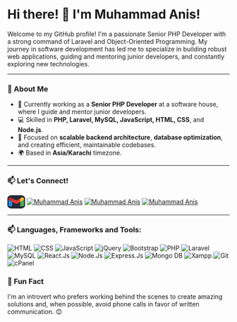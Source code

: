 # Hi there! 👋 I'm Muhammad Anis!

Welcome to my GitHub profile! I'm a passionate Senior PHP Developer with a strong command of Laravel and Object-Oriented Programming. My journey in software development has led me to specialize in building robust web applications, guiding and mentoring junior developers, and constantly exploring new technologies.

---

### 🚀 About Me
- 💼 Currently working as a **Senior PHP Developer** at a software house, where I guide and mentor junior developers.
- 💻 Skilled in **PHP, Laravel, MySQL, JavaScript, HTML, CSS**, and **Node.js**.
- 🎯 Focused on **scalable backend architecture**, **database optimization**, and creating efficient, maintainable codebases.
- 🌍 Based in **Asia/Karachi** timezone.

---


### 📫 Let's Connect!
<p align="left">
<a href="mailto:anistech.dev@gmail.com"><img align="center" src="https://github.com/tandpfun/skill-icons/blob/main/icons/Gmail-Dark.svg" alt="Muhammad Anis" height="30" width="40" /></a>
<a href="https://www.linkedin.com/in/muhammad-anis-858339177?utm_source=share&utm_campaign=share_via&utm_content=profile&utm_medium=android_app" target="_blank"><img align="center" src="https://raw.githubusercontent.com/rahuldkjain/github-profile-readme-generator/master/src/images/icons/Social/linked-in-alt.svg" alt="Muhammad Anis" height="30" width="40" /></a>
<a href="https://www.facebook.com/profile.php?id=100050544793923&mibextid=ZbWKwL" target="_blank"><img align="center" src="https://raw.githubusercontent.com/rahuldkjain/github-profile-readme-generator/master/src/images/icons/Social/facebook.svg" alt="Muhammad Anis" height="30" width="40" /></a>
<a href="https://www.instagram.com/m_anis.pro/profilecard/?igsh=czB5N2V5MGlzdTZl" target="_blank"><img align="center" src="https://raw.githubusercontent.com/rahuldkjain/github-profile-readme-generator/master/src/images/icons/Social/instagram.svg" alt="Muhammad Anis" height="30" width="40" /></a>
</p>

---

### 📫 Languages, Frameworks and Tools:
![HTML](https://img.shields.io/badge/-HTML5-%232c3e50?style=for-the-badge&logo=HTML5)
![CSS](https://img.shields.io/badge/-CSS3-%232c3e50?style=for-the-badge&logo=css3)
![JavaScript](https://img.shields.io/badge/-JavaScript-%232c3e50?style=for-the-badge&logo=javascript)
![jQuery](https://img.shields.io/badge/-jQuery-%232c3e50?style=for-the-badge&logo=jQuery)
![Bootstrap](https://img.shields.io/badge/-Bootstrap-%232c3e50?style=for-the-badge&logo=Bootstrap)
![PHP](https://img.shields.io/badge/-PHP-%232c3e50?style=for-the-badge&logo=PHP)
![Laravel](https://img.shields.io/badge/-Laravel-%232c3e50?style=for-the-badge&logo=Laravel)
![MySQL](https://img.shields.io/badge/-MySQL-%232c3e50?style=for-the-badge&logo=MySQL)
![React.Js](https://img.shields.io/badge/-React.js-%232c3e50?style=for-the-badge&logo=react)
![Node.Js](https://img.shields.io/badge/-Node.js-%232c3e50?style=for-the-badge&logo=nodedotjs)
![Express.Js](https://img.shields.io/badge/-Express.Js-%232c3e50?style=for-the-badge&logo=express)
![Mongo DB](https://img.shields.io/badge/-Mongo%20DB-%232c3e50?style=for-the-badge&logo=MongoDB)
![Xampp](https://img.shields.io/badge/-xampp-%232c3e50?style=for-the-badge&logo=xampp)
![Git](https://img.shields.io/badge/-git-%232c3e50?style=for-the-badge&logo=git)
![cPanel](https://img.shields.io/badge/-cPanel-%232c3e50?style=for-the-badge&logo=cPanel)


### 🌟 Fun Fact
I'm an introvert who prefers working behind the scenes to create amazing solutions and, when possible, avoid phone calls in favor of written communication. 😊
